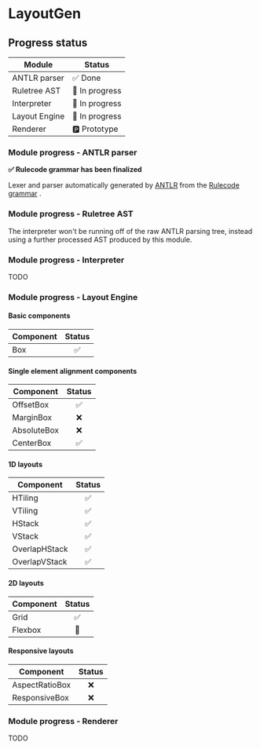 # LayoutGen

## Progress status

| Module        | Status         |
|---------------|----------------|
| ANTLR parser  | ✅ Done         |
| Ruletree AST  | 🔵 In progress |
| Interpreter   | 🔵 In progress |
| Layout Engine | 🔵 In progress |
| Renderer      | 🅿️ Prototype  |

### Module progress - ANTLR parser

**✅ Rulecode grammar has been finalized**

Lexer and parser automatically generated by [ANTLR](https://www.antlr.org) from
the [Rulecode grammar](https://github.com/layoutgen/layoutgen/blob/main/src/main/antlr/art/scidsgn/layoutgen/rulecode/Rulecode.g4)
.

### Module progress - Ruletree AST

The interpreter won't be running off of the raw ANTLR parsing tree, instead using a further processed AST produced by
this module.

### Module progress - Interpreter

TODO

### Module progress - Layout Engine

#### Basic components

| Component   | Status |
|-------------|:------:|
| Box         |   ✅    |

#### Single element alignment components

| Component   | Status |
|-------------|:------:|
| OffsetBox   |   ✅    |
| MarginBox   |   ❌    |
| AbsoluteBox |   ❌    |
| CenterBox   |   ✅    |

#### 1D layouts

| Component     | Status  |
|---------------|:-------:|
| HTiling       |    ✅    |
| VTiling       |    ✅    |
| HStack        |    ✅    |
| VStack        |    ✅    |
| OverlapHStack |    ✅    |
| OverlapVStack |    ✅    |

#### 2D layouts

| Component     | Status  |
|---------------|:-------:|
| Grid          |    ✅    |
| Flexbox       |    🔵    |

#### Responsive layouts

| Component      | Status  |
|----------------|:-------:|
| AspectRatioBox |    ❌    |
| ResponsiveBox  |    ❌    |

### Module progress - Renderer

TODO
